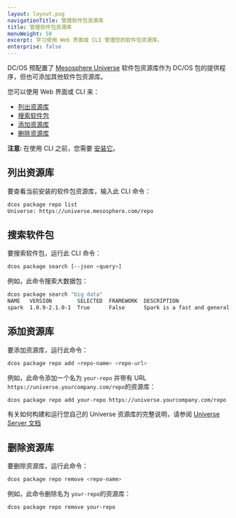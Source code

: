 ```yaml
---
layout: layout.pug
navigationTitle: 管理软件包资源库
title: 管理软件包资源库
menuWeight: 50
excerpt: 学习使用 Web 界面或 CLI 管理您的软件包资源库。
enterprise: false
---
```


<!-- The source repo for this topic is https://github.com/dcos/dcos-docs -->

DC/OS 预配置了 [Mesosphere Universe](https://github.com/mesosphere/universe) 软件包资源库作为 DC/OS 包的提供程序，但也可添加其他软件包资源库。

您可以使用 Web 界面或 CLI 来：

* [列出资源库](#listing)
* [搜索软件包](#finding-packages)
* [添加资源库](#adding)
* [删除资源库](#removing)

<p class="message--note"><strong>注意: </strong> 在使用 CLI 之前，您需要 <a href="/mesosphere/dcos/cn/1.11/cli/install/">安装它</a>。</p>

## <a name="listing"></a>列出资源库

要查看当前安装的软件包资源库，输入此 CLI 命令：

```bash
dcos package repo list
Universe: https://universe.mesosphere.com/repo
```

## <a name="finding-packages"></a>搜索软件包

要搜索软件包，运行此 CLI 命令：

```bash
dcos package search [--json <query>]
```

例如，此命令搜索大数据包：

```bash
dcos package search "big data"
NAME   VERSION        SELECTED  FRAMEWORK  DESCRIPTION                                                                       
spark  1.0.9-2.1.0-1  True      False      Spark is a fast and general cluster computing system for Big Data.  Documenta...
```

## <a name="adding"></a>添加资源库

要添加资源库，运行此命令：

```bash
dcos package repo add <repo-name> <repo-url>
```

例如，此命令添加一个名为 `your-repo` 并带有 URL `https://universe.yourcompany.com/repo`的资源库：

```bash
dcos package repo add your-repo https://universe.yourcompany.com/repo
```

有关如何构建和运行您自己的 Universe 资源库的完整说明，请参阅 [Universe Server 文档](https://github.com/mesosphere/universe#universe-server)

## <a name="removing"></a>删除资源库

要删除资源库，运行此命令：

```bash
dcos package repo remove <repo-name>
```

例如，此命令删除名为 `your-repo`的资源库：

```bash
dcos package repo remove your-repo
```
